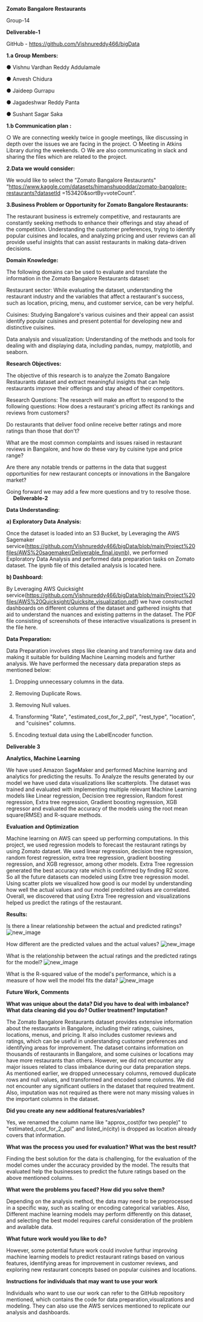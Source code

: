  **Zomato Bangalore Restaurants**

 Group-14

 **Deliverable-1**

GitHub - https://github.com/Vishnureddy466/bigData


**1.a	Group Members:**

●	Vishnu Vardhan Reddy Addulamale

●	Anvesh Chidura

●	Jaideep Gurrapu

●	Jagadeshwar Reddy Panta

●	Sushant Sagar Saka



**1.b	Communication plan :**

○	We are connecting weekly twice in google meetings, like discussing in depth over the issues we are facing in the project.
○	Meeting in Atkins Library during the weekends.
○	We are also communicating in slack and sharing the files which are related to the project.

  **2.Data we would consider:**

We would like to select the ”Zomato Bangalore Restaurants" “https://www.kaggle.com/datasets/himanshupoddar/zomato-bangalore-restaurants?datasetId
=153420&sortBy=voteCount”.

  **3.Business Problem or Opportunity for Zomato Bangalore Restaurants:**

The restaurant business is extremely competitive, and restaurants are constantly seeking methods to enhance their offerings and stay ahead of the competition. Understanding the customer preferences, trying to identify popular cuisines and locales, and analyzing pricing and user reviews can all provide useful insights that can assist restaurants in making data-driven decisions.


**Domain Knowledge:**
 
 The following domains can be used to evaluate and translate the information in the Zomato Bangalore     Restaurants dataset:

Restaurant sector: While evaluating the dataset, understanding the restaurant industry and the variables that affect a restaurant's success, such as location, pricing, menu, and customer service, can be very helpful.

Cuisines: Studying Bangalore's various cuisines and their appeal can assist identify popular cuisines and present potential for developing new and distinctive cuisines.

Data analysis and visualization: Understanding of the methods and tools for dealing with and displaying data, including pandas, numpy, matplotlib, and seaborn.

**Research Objectives:**

The objective of this research is to analyze the Zomato Bangalore Restaurants dataset and extract meaningful insights that can help restaurants improve their offerings and stay ahead of their competitors.

Research Questions:
The research will make an effort to respond to the following questions:
How does a restaurant's pricing affect its rankings and reviews from customers?


Do restaurants that deliver food online receive better ratings and more ratings than those that don't?

What are the most common complaints and issues raised in restaurant reviews in Bangalore, and how do these vary by cuisine type and price range?

Are there any notable trends or patterns in the data that suggest opportunities for new restaurant concepts or innovations in the Bangalore market?

Going forward we may add a few more questions and try to resolve those.
 
**Deliverable-2**

**Data Understanding:**

**a) Exploratory Data Analysis:**

Once the dataset is loaded into an S3 Bucket, by Leveraging the AWS Sagemaker service(https://github.com/Vishnureddy466/bigData/blob/main/Project%20files/AWS%20sagemaker/Deliverable_final.ipynb), we performed Exploratory Data Analysis and performed data preparation tasks on Zomato dataset. The ipynb file of this detailed analysis is located here.

 **b) Dashboard:**

By Leveraging AWS Quicksight service(https://github.com/Vishnureddy466/bigData/blob/main/Project%20files/AWS%20Quicksight/Quicksite_visualization.pdf) we have constructed dashboards on different columns of the dataset and gathered insights that aid to understand the nuances and existing patterns in the dataset. The PDF file consisting of screenshots of these interactive visualizations is present in the file here. 

**Data Preparation:**

Data Preparation involves steps like cleaning and transforming raw data and making it suitable for building Machine Learning models and further analysis. We have performed the necessary data preparation steps as mentioned below:

1. Dropping unnecessary columns in the data.

2. Removing Duplicate Rows.

3. Removing Null values.

4. Transforming "Rate", "estimated_cost_for_2_ppl", "rest_type", "location", and "cuisines" columns.

5.  Encoding textual data using the LabelEncoder function.

**Deliverable 3**

**Analytics, Machine Learning**

We have used Amazon SageMaker and performed Machine learning and analytics for predicting the results. To Analyze the results generated by our model we have used data visualizations like scatterplots. The dataset was trained and evaluated with implementing multiple relevant Machine Learning models like Linear regression, Decision tree regression, Random forest regression, Extra tree regression, Gradient boosting regression, XGB regressor and evaluated the accuracy of the models using the root mean square(RMSE) and R-square methods.

**Evaluation and Optimization**

Machine learning on AWS can speed up performing computations. In this project, we used regression models to forecast the restaurant ratings by using Zomato dataset. We used linear regression, decision tree regression, random forest regression, extra tree regression, gradient boosting regression, and XGB regressor, among other models. Extra Tree regression generated the best accuracy rate which is confirmed by finding R2 score. So all the future datasets can modeled using Extre tree regression model. Using scatter plots we visualized how good is our model by understanding how well the actual values and our model predcited values are correlated. Overall, we discovered that using Extra Tree regression and visualizations helped us predict the ratings of the restaurant.

**Results:**

Is there a linear relationship between the actual and predicted ratings?
![new_image](images/1.png)

How different are the predicted values and the actual values?
![new_image](images/2.png)

What is the relationship between the actual ratings and the predicted ratings for the model?
![new_image](images/3.png)

What is the R-squared value of the model's performance, which is a measure of how well the model fits the data?
![new_image](images/4.png)


**Future Work, Comments**

**What was unique about the data? Did you have to deal with imbalance? What data cleaning did you do? Outlier treatment? Imputation?**

The Zomato Bangalore Restaurants dataset provides extensive information about the restaurants in Bangalore, including their ratings, cuisines, locations, menus, and pricing. It also includes customer reviews and ratings, which can be useful in understanding customer preferences and identifying areas for improvement. The dataset contains information on thousands of restaurants in Bangalore, and some cuisines or locations may have more restaurants than others. However, we did not encounter any major issues related to class imbalance during our data preparation steps. As mentioned earlier, we dropped unnecessary columns, removed duplicate rows and null values, and transformed and encoded some columns. We did not encounter any significant outliers in the dataset that required treatment. Also, imputation was not required as there were not many missing values in the important columns in the dataset.

**Did you create any new additional features/variables?**

Yes, we renamed the column name like "approx_cost(for two people)" to "estimated_cost_for_2_ppl" and listed_in(city) is dropped as location already covers that information.

**What was the process you used for evaluation? What was the best result?**

Finding the best solution for the data is challenging, for the evaluation of the model comes under the accuracy provided by the model. The results that evaluated help the businesses to predict the future ratings based on the above mentioned columns.


**What were the problems you faced? How did you solve them?**

Depending on the analysis method, the data may need to be preprocessed in a specific way, such as scaling or encoding categorical variables. Also, Different machine learning models may perform differently on this dataset, and selecting the best model requires careful consideration of the problem and available data.


**What future work would you like to do?**


However, some potential future work could involve furthur improving machine learning models to predict restaurant ratings based on various features, identifying areas for improvement in customer reviews, and exploring new restaurant concepts based on popular cuisines and locations.


**Instructions for individuals that may want to use your work**

Individuals who want to use our work can refer to the GitHub repository mentioned, which contains the code for data preparation,visualizations and modeling. They can also use the AWS services mentioned to replicate our analysis and dashboards.



